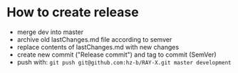# How to create release

- merge dev into master
- archive old lastChanges.md file according to semver 
- replace contents of lastChanges.md with new changes
- create new commit ("Release commit") and tag to commit (SemVer)
- push with: ``` git push git@github.com:hz-b/RAY-X.git master development ```